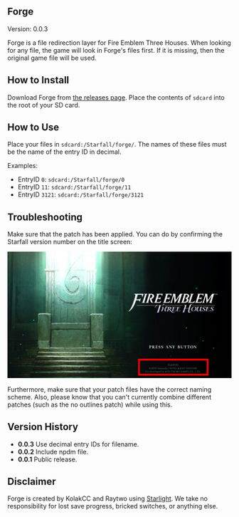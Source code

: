 ## Forge

Version: 0.0.3

Forge is a file redirection layer for Fire Emblem Three Houses. When looking for any file, the game will look in Forge's files first. If it is missing, then the original game file will be used.

## How to Install
Download Forge from [the releases page](https://github.com/three-houses-research-team/Starfall/releases).
Place the contents of `sdcard` into the root of your SD card.

## How to Use
Place your files in `sdcard:/Starfall/forge/`. The names of these files must be the name of the entry ID in decimal.

Examples:

* EntryID `0`: `sdcard:/Starfall/forge/0`
* EntryID `11`: `sdcard:/Starfall/forge/11`
* EntryID `3121`: `sdcard:/Starfall/forge/3121`

## Troubleshooting
Make sure that the patch has been applied. You can do by confirming the Starfall version number on the title screen:

![Title screen](titlescreen.jpg)

Furthermore, make sure that your patch files have the correct naming scheme.
Also, please know that you can't currently combine different patches (such as the no outlines patch) while using this.

## Version History
* **0.0.3** Use decimal entry IDs for filename.
* **0.0.2** Include npdm file.
* **0.0.1** Public release.

## Disclaimer

Forge is created by KolakCC and Raytwo using [Starlight](https://github.com/shadowninja108/Starlight).
We take no responsibility for lost save progress, bricked switches, or anything else.

